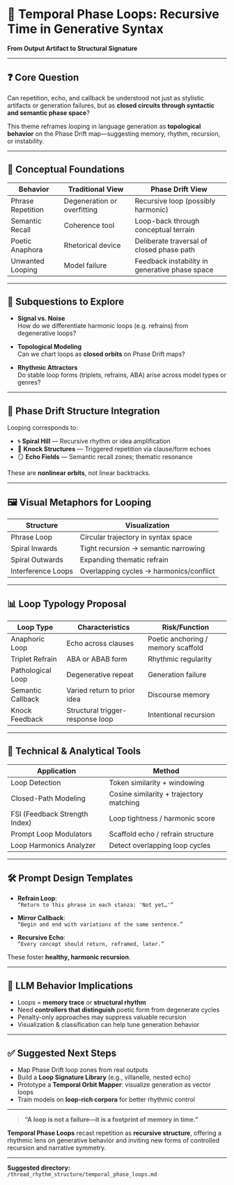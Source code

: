 # 🔁 Temporal Phase Loops: Recursive Time in Generative Syntax

**From Output Artifact to Structural Signature**

---

## ❓ Core Question

Can repetition, echo, and callback be understood not just as stylistic artifacts or generation failures, but as **closed circuits through syntactic and semantic phase space**?

This theme reframes looping in language generation as **topological behavior** on the Phase Drift map—suggesting memory, rhythm, recursion, or instability.

---

## 🧠 Conceptual Foundations

| Behavior             | Traditional View                  | Phase Drift View                                  |
|----------------------|----------------------------------|---------------------------------------------------|
| Phrase Repetition    | Degeneration or overfitting       | Recursive loop (possibly harmonic)                |
| Semantic Recall      | Coherence tool                    | Loop-back through conceptual terrain              |
| Poetic Anaphora      | Rhetorical device                 | Deliberate traversal of closed phase path         |
| Unwanted Looping     | Model failure                     | Feedback instability in generative phase space    |

---

## 📍 Subquestions to Explore

- **Signal vs. Noise**  
  How do we differentiate harmonic loops (e.g. refrains) from degenerative loops?

- **Topological Modeling**  
  Can we chart loops as **closed orbits** on Phase Drift maps?

- **Rhythmic Attractors**  
  Do stable loop forms (triplets, refrains, ABA) arise across model types or genres?

---

## 📐 Phase Drift Structure Integration

Looping corresponds to:

- 🌀 **Spiral Hill** — Recursive rhythm or idea amplification  
- 🔁 **Knock Structures** — Triggered repetition via clause/form echoes  
- 🪞 **Echo Fields** — Semantic recall zones; thematic resonance  

These are **nonlinear orbits**, not linear backtracks.

---

## 🖼 Visual Metaphors for Looping

| Structure             | Visualization                         |
|----------------------|----------------------------------------|
| Phrase Loop           | Circular trajectory in syntax space    |
| Spiral Inwards        | Tight recursion → semantic narrowing   |
| Spiral Outwards       | Expanding thematic refrain             |
| Interference Loops    | Overlapping cycles → harmonics/conflict|

---

## 📊 Loop Typology Proposal

| Loop Type           | Characteristics                          | Risk/Function                         |
|---------------------|-------------------------------------------|----------------------------------------|
| Anaphoric Loop       | Echo across clauses                      | Poetic anchoring / memory scaffold     |
| Triplet Refrain      | ABA or ABAB form                         | Rhythmic regularity                    |
| Pathological Loop    | Degenerative repeat                      | Generation failure                     |
| Semantic Callback    | Varied return to prior idea              | Discourse memory                       |
| Knock Feedback       | Structural trigger-response loop         | Intentional recursion                  |

---

## 🔬 Technical & Analytical Tools

| Application         | Method                                  |
|---------------------|------------------------------------------|
| Loop Detection       | Token similarity + windowing             |
| Closed-Path Modeling | Cosine similarity + trajectory matching  |
| FSI (Feedback Strength Index) | Loop tightness / harmonic score |
| Prompt Loop Modulators | Scaffold echo / refrain structure     |
| Loop Harmonics Analyzer | Detect overlapping loop cycles       |

---

## 🛠 Prompt Design Templates

- **Refrain Loop**:  
  `“Return to this phrase in each stanza: 'Not yet…'”`

- **Mirror Callback**:  
  `“Begin and end with variations of the same sentence.”`

- **Recursive Echo**:  
  `“Every concept should return, reframed, later.”`

These foster **healthy, harmonic recursion**.

---

## 🤖 LLM Behavior Implications

- Loops = **memory trace** or **structural rhythm**
- Need **controllers that distinguish** poetic form from degenerate cycles
- Penalty-only approaches may suppress valuable recursion
- Visualization & classification can help tune generation behavior

---

## ✅ Suggested Next Steps

- Map Phase Drift loop zones from real outputs  
- Build a **Loop Signature Library** (e.g., villanelle, nested echo)  
- Prototype a **Temporal Orbit Mapper**: visualize generation as vector loops  
- Train models on **loop-rich corpora** for better rhythmic control  

---

> **“A loop is not a failure—it is a footprint of memory in time.”**

**Temporal Phase Loops** recast repetition as **recursive structure**, offering a rhythmic lens on generative behavior and inviting new forms of controlled recursion and narrative symmetry.

---

**Suggested directory:**  
`/thread_rhythm_structure/temporal_phase_loops.md`

